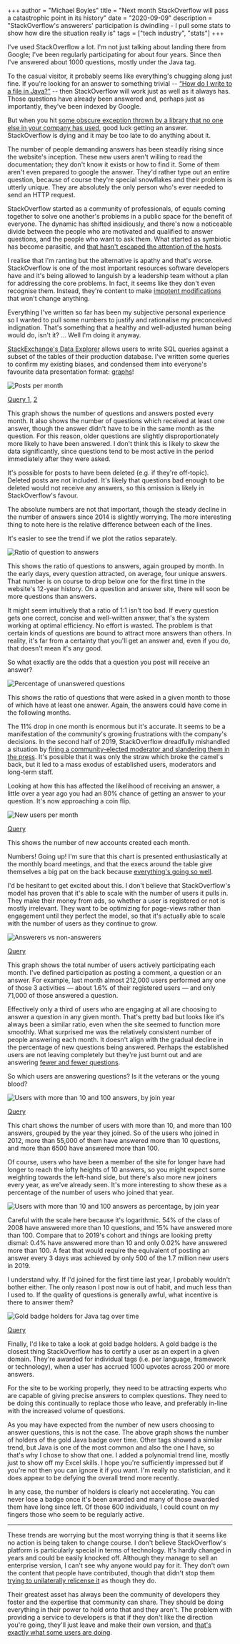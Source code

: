 +++
author = "Michael Boyles"
title = "Next month StackOverflow will pass a catastrophic point in its history"
date = "2020-09-09"
description = "StackOverflow's answerers' participation is dwindling - I pull some stats to show how dire the situation really is"
tags = ["tech industry", "stats"]
+++

I've used StackOverflow a lot. I'm not just talking about landing there from Google; I've been regularly participating
for about four years. Since then I've answered about 1000 questions, mostly under the Java tag.

To the casual visitor, it probably seems like everything's chugging along just fine. If you're looking for an answer to
something trivial -- [“How do I write to a file in Java?”](https://stackoverflow.com/questions/2885173/how-do-i-create-a-file-and-write-to-it-in-java)
-- then StackOverflow will work just as well as it always has. Those questions have already been answered and, perhaps
just as importantly, they've been indexed by Google.

But when you hit [some obscure exception thrown by a library that no one else in your company has used](https://xkcd.com/979/),
good luck getting an answer. StackOverflow is dying and it may be too late to do anything about it.

The number of people demanding answers has been steadily rising since the website's inception. These new users aren't
willing to read the documentation; they don't know it exists or how to find it. Some of them aren't even prepared to
google the answer. They'd rather type out an entire question, because of course they're special snowflakes and their
problem is utterly unique. They are absolutely the only person who's ever needed to send an HTTP request.

StackOverflow started as a community of professionals, of equals coming together to solve one another's problems in a
public space for the benefit of everyone. The dynamic has shifted insidiously, and there's now a noticeable divide
between the people who are motivated and qualified to answer questions, and the people who want to ask them. What
started as symbiotic has become parasitic, and [that hasn't escaped the attention of the hosts](https://meta.stackoverflow.com/questions/258206/what-is-a-help-vampire).

I realise that I'm ranting but the alternative is apathy and that's worse. StackOverflow is one of the most important
resources software developers have and it's being allowed to languish by a leadership team without a plan for addressing
the core problems. In fact, it seems like they don't even recognise them. Instead, they're content to make
[impotent modifications](https://stackoverflow.blog/2019/11/13/were-rewarding-the-question-askers/) that won't change
anything.

Everything I've written so far has been my subjective personal experience so I wanted to pull some numbers to justify
and rationalise my preconceived indignation. That's something that a healthy and well-adjusted human being would do,
isn't it? … Well I'm doing it anyway.

[StackExchange's Data Explorer](https://data.stackexchange.com/stackoverflow/queries) allows users to write SQL queries
against a subset of the tables of their production database. I've written some queries to confirm my existing biases,
and condensed them into everyone's favourite data presentation format: [graphs](https://www.youtube.com/watch?v=sIlNIVXpIns)!

![Posts per month](/images/posts/next-month-stackoverflow-will/posts-per-month.png)

[Query 1](https://data.stackexchange.com/stackoverflow/query/654457/number-of-questions-per-month-posted-to-the-site), [2](https://data.stackexchange.com/stackoverflow/query/1289270/number-of-non-deleted-questions-with-answers-per-month)

This graph shows the number of questions and answers posted every month. It also shows the number of questions which
received at least one answer, though the answer didn't have to be in the same month as the question. For this reason,
older questions are slightly disproportionately more likely to have been answered. I don't think this is likely to skew
the data significantly, since questions tend to be most active in the period immediately after they were asked.

It's possible for posts to have been deleted (e.g. if they're off-topic). Deleted posts are not included. It's likely
that questions bad enough to be deleted would not receive any answers, so this omission is likely in StackOverflow's
favour.

The absolute numbers are not that important, though the steady decline in the number of answers since 2014 is slightly
worrying. The more interesting thing to note here is the relative difference between each of the lines.

It's easier to see the trend if we plot the ratios separately.

![Ratio of question to answers](/images/posts/next-month-stackoverflow-will/posts-ratio.png)

This shows the ratio of questions to answers, again grouped by month. In the early days, every question attracted, on
average, four unique answers. That number is on course to drop below one for the first time in the website's 12-year
history. On a question and answer site, there will  soon be more questions than answers.

It might seem intuitively that a ratio of 1:1 isn't too bad. If every question gets one correct, concise and
well-written answer, that's the system working at optimal efficiency. No effort is wasted. The problem is that certain
kinds of questions are bound to attract more answers than others. In reality, it's far from a certainty that you'll get
an answer and, even if you do, that doesn't mean it's any good.

So what exactly are the odds that a question you post will receive an answer?

![Percentage of unanswered questions](/images/posts/next-month-stackoverflow-will/percentage-answered.png)

This shows the ratio of questions that were asked in a given month to those of which have at least one answer. Again,
the answers could have come in the following months.

The 11% drop in one month is enormous but it's accurate. It seems to be a manifestation of the community's growing
frustrations with the company's decisions. In the second half of 2019, StackOverflow dreadfully mishandled a situation
by [firing a community-elected moderator and slandering them in the press](https://meta.stackexchange.com/questions/334399/summing-up-the-main-issues-the-story-so-far).
It's possible that it was only the straw which broke the camel's back, but it led to a mass exodus of established users,
moderators and long-term staff.

Looking at how this has affected the likelihood of receiving an answer, a little over a year ago you had an 80% chance
of getting an answer to your question. It's now approaching a coin flip.

![New users per month](/images/posts/next-month-stackoverflow-will/users-per-month.png)

[Query](https://data.stackexchange.com/stackoverflow/query/626315/so-new-users-monthly)

This shows the number of new accounts created each month.

Numbers! Going up! I'm sure that this chart is presented enthusiastically at the monthly board meetings, and that the
execs around the table give themselves a big pat on the back because [everything's going so well](http://gunshowcomic.com/648).

I'd be hesitant to get excited about this. I don't believe that StackOverflow's model has proven that it's able to scale
with the number of users it pulls in. They make their money from ads, so whether a user is registered or not is mostly
irrelevant. They want to be optimizing for page-views rather than engagement until they perfect the model, so that it's
actually able to scale with the number of users as they continue to grow.

![Answerers vs non-answerers](/images/posts/next-month-stackoverflow-will/participants.png)

[Query](https://data.stackexchange.com/stackoverflow/query/1289320/answerers-vs-total-posters)

This graph shows the total number of users actively participating each month. I've defined participation as posting a
comment, a question or an answer. For example, last month almost 212,000 users performed any one of those 3 activities
&mdash; about 1.6% of their registered users &mdash; and only 71,000 of those answered a question.

Effectively only a third of users who are engaging at all are choosing to answer a question in any given month. That's
pretty bad but looks like it's always been a similar ratio, even when the site seemed to function more smoothly. What
surprised me was the relatively consistent number of people answering each month. It doesn't align with the gradual
decline in the percentage of new questions being answered. Perhaps the established users are not leaving completely
but they're just burnt out and are answering [fewer and fewer questions](https://data.stackexchange.com/stackoverflow/query/1292374/jon-skeet-answers-per-month).

So which users are answering questions? Is it the veterans or the young blood?

![Users with more than 10 and 100 answers, by join year](/images/posts/next-month-stackoverflow-will/users-with-more-than-10-100-answers.png)

[Query](https://data.stackexchange.com/stackoverflow/query/1292382/users-by-year-of-account-creation-with-at-least-n-answers)

This chart shows the number of users with more than 10, and more than 100 answers, grouped by the year they joined. So
of the users who joined in 2012, more than 55,000 of them have answered more than 10 questions, and more than 6500 have
answered more than 100.

Of course, users who have been a member of the site for longer have had longer to reach the lofty heights of 10 answers,
so you might expect some weighting towards the left-hand side, but there's also more new joiners every year, as we've
already seen. It's more interesting to show these as a percentage of the number of users who joined that year.

![Users with more than 10 and 100 answers as percentage, by join year](/images/posts/next-month-stackoverflow-will/users-with-more-than-10-100-answers-percentage.png)

Careful with the scale here because it's logarithmic. 54% of the class of 2008 have answered more than 10 questions, and
15% have answered more than 100. Compare that to 2019's cohort and things are looking pretty dismal: 0.4% have answered
more than 10 and only 0.02% have answered more than 100. A feat that would require the equivalent of posting an answer
every 3 days was achieved by only 500 of the 1.7 million new users in 2019.

I understand why. If I'd joined for the first time last year, I probably wouldn't bother either. The only reason I post
now is out of habit, and much less than I used to. If the quality of questions is generally awful, what incentive is
there to answer them?

![Gold badge holders for Java tag over time](/images/posts/next-month-stackoverflow-will/gold-java-badge-holders.png)

[Query](https://data.stackexchange.com/stackoverflow/query/1289245/gold-badge-holders-for-tag-by-date)

Finally, I'd like to take a look at gold badge holders. A gold badge is the closest thing StackOverflow has to certify
a user as an expert in a given domain. They're awarded for individual tags (i.e. per language, framework or technology),
when a user has accrued 1000 upvotes across 200 or more answers.

For the site to be working properly, they need to be attracting experts who are capable of giving precise answers to
complex questions. They need to be doing this continually to replace those who leave, and preferably in-line with the
increased volume of questions.

As you may have expected from the number of new users choosing to answer questions, this is not the case. The above
graph shows the number of holders of the gold Java badge over time. Other tags showed a similar trend, but Java is one
of the most common and also the one I have, so that's why I chose to show that one. I added a polynomial trend line,
mostly just to show off my Excel skills. I hope you're sufficiently impressed but if you're not then you can ignore it
if you want. I'm really no statistician, and it does appear to be defying the overall trend more recently.

In any case, the number of holders is clearly not accelerating. You can never lose a badge once it's been awarded and
many of those awarded them have long since left. Of those 600 individuals, I could count on my fingers those who seem to
be regularly active.

---

These trends are worrying but the most worrying thing is that it seems like no action is being taken to change course.
I don't believe StackOverflow's platform is particularly special in terms of technology. It's hardly changed in years
and could be easily knocked off. Although they manage to sell an enterprise version, I can't see why anyone would pay
for it. They don't own the content that people have contributed, though that didn't stop them
[trying to unilaterally relicense it](https://meta.stackexchange.com/questions/333089/stack-exchange-and-stack-overflow-have-moved-to-cc-by-sa-4-0)
as though they do.

Their greatest asset has always been the community of developers they foster and the expertise that community can share.
They should be doing everything in their power to hold onto that and they aren't. The problem with providing a service
to developers is that if they don't like the direction you're going, they'll just leave and make their own version,
and [that's exactly what some users are doing](https://codidact.org/).
